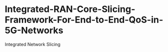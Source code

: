 # Integrated-RAN-Core-Slicing-Framework-For-End-to-End-QoS-in-5G-Networks
Integrated Network Slicing
